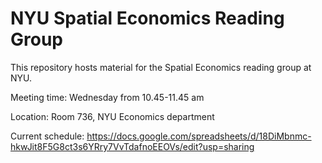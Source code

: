 # NYU Spatial Economics Reading Group
This repository hosts material for the Spatial Economics reading group at NYU.

Meeting time: Wednesday from 10.45-11.45 am

Location: Room 736, NYU Economics department

Current schedule:
https://docs.google.com/spreadsheets/d/18DiMbnmc-hkwJit8F5G8ct3s6YRry7VvTdafnoEEOVs/edit?usp=sharing
